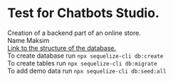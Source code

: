 # Test for Chatbots Studio.
Creation of a backend part of an online store. <br>
Name Maksim <br>
[Link to the structure of the database.](https://whimsical.com/MzbPbbvpoDp7iR3Wf2kn2H) <br>
To create database run ```npx sequelize-cli db:create``` <br>
To create tables run ```npx sequelize-cli db:migrate``` <br>
To add demo data run ```npx sequelize-cli db:seed:all``` <br>
